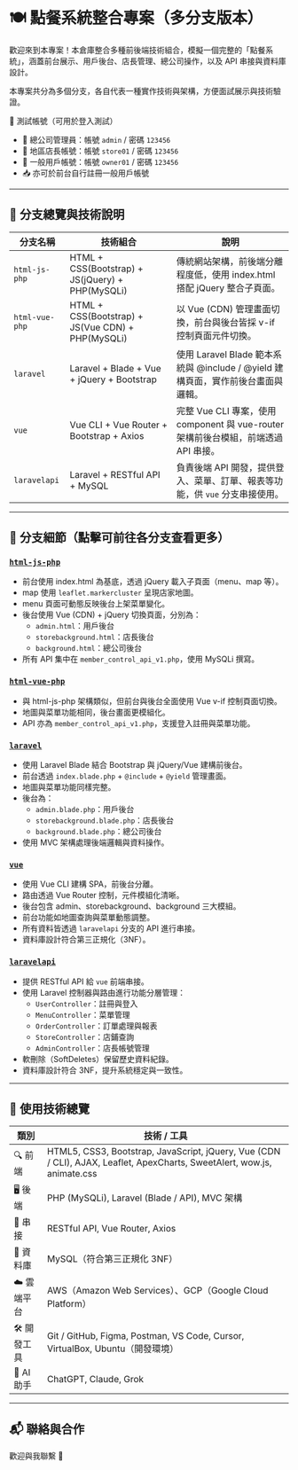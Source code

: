 # 🍽️ 點餐系統整合專案（多分支版本）

歡迎來到本專案！本倉庫整合多種前後端技術組合，模擬一個完整的「點餐系統」，涵蓋前台展示、用戶後台、店長管理、總公司操作，以及 API 串接與資料庫設計。

本專案共分為多個分支，各自代表一種實作技術與架構，方便面試展示與技術驗證。

🔐 測試帳號（可用於登入測試）

- 🏢 總公司管理員：帳號 `admin` / 密碼 `123456`
- 🏬 地區店長帳號：帳號 `store01` / 密碼 `123456`
- 👤 一般用戶帳號：帳號 `owner01` / 密碼 `123456`
- 📥 亦可於前台自行註冊一般用戶帳號



---

## 📂 分支總覽與技術說明

| 分支名稱           | 技術組合                                              | 說明 |
|--------------------|-------------------------------------------------------|------|
| `html-js-php`      | HTML + CSS(Bootstrap) + JS(jQuery) + PHP(MySQLi)     | 傳統網站架構，前後端分離程度低，使用 index.html 搭配 jQuery 整合子頁面。 |
| `html-vue-php`     | HTML + CSS(Bootstrap) + JS(Vue CDN) + PHP(MySQLi)    | 以 Vue (CDN) 管理畫面切換，前台與後台皆採 v-if 控制頁面元件切換。 |
| `laravel`          | Laravel + Blade + Vue + jQuery + Bootstrap           | 使用 Laravel Blade 範本系統與 @include / @yield 建構頁面，實作前後台畫面與邏輯。 |
| `vue`              | Vue CLI + Vue Router + Bootstrap + Axios             | 完整 Vue CLI 專案，使用 component 與 vue-router 架構前後台模組，前端透過 API 串接。 |
| `laravelapi`       | Laravel + RESTful API + MySQL                        | 負責後端 API 開發，提供登入、菜單、訂單、報表等功能，供 `vue` 分支串接使用。 |

---

## 🧠 分支細節（點擊可前往各分支查看更多）

### [`html-js-php`](https://github.com/amu981015/beverage/tree/html-js-php)
- 前台使用 index.html 為基底，透過 jQuery 載入子頁面（menu、map 等）。
- map 使用 `leaflet.markercluster` 呈現店家地圖。
- menu 頁面可動態反映後台上架菜單變化。
- 後台使用 Vue (CDN) + jQuery 切換頁面，分別為：
  - `admin.html`：用戶後台
  - `storebackground.html`：店長後台
  - `background.html`：總公司後台
- 所有 API 集中在 `member_control_api_v1.php`，使用 MySQLi 撰寫。

### [`html-vue-php`](https://github.com/amu981015/beverage/tree/html-vue-php)
- 與 html-js-php 架構類似，但前台與後台全面使用 Vue v-if 控制頁面切換。
- 地圖與菜單功能相同，後台畫面更模組化。
- API 亦為 `member_control_api_v1.php`，支援登入註冊與菜單功能。

### [`laravel`](https://github.com/amu981015/beverage/tree/laravel)
- 使用 Laravel Blade 結合 Bootstrap 與 jQuery/Vue 建構前後台。
- 前台透過 `index.blade.php` + `@include` + `@yield` 管理畫面。
- 地圖與菜單功能同樣完整。
- 後台為：
  - `admin.blade.php`：用戶後台
  - `storebackground.blade.php`：店長後台
  - `background.blade.php`：總公司後台
- 使用 MVC 架構處理後端邏輯與資料操作。

### [`vue`](https://github.com/amu981015/beverage/tree/vue)
- 使用 Vue CLI 建構 SPA，前後台分離。
- 路由透過 Vue Router 控制，元件模組化清晰。
- 後台包含 admin、storebackground、background 三大模組。
- 前台功能如地圖查詢與菜單動態調整。
- 所有資料皆透過 `laravelapi` 分支的 API 進行串接。
- 資料庫設計符合第三正規化（3NF）。

### [`laravelapi`](https://github.com/amu981015/beverage/tree/laravelapi)
- 提供 RESTful API 給 `vue` 前端串接。
- 使用 Laravel 控制器與路由進行功能分層管理：
  - `UserController`：註冊與登入
  - `MenuController`：菜單管理
  - `OrderController`：訂單處理與報表
  - `StoreController`：店鋪查詢
  - `AdminController`：店長帳號管理
- 軟刪除（SoftDeletes）保留歷史資料紀錄。
- 資料庫設計符合 3NF，提升系統穩定與一致性。

---

## 🔧 使用技術總覽

| 類別            | 技術 / 工具                                                                                      |
|-----------------|--------------------------------------------------------------------------------------------------|
| 🔍 前端         | HTML5, CSS3, Bootstrap, JavaScript, jQuery, Vue (CDN / CLI), AJAX, Leaflet, ApexCharts, SweetAlert, wow.js, animate.css |
| 🖥️ 後端         | PHP (MySQLi), Laravel (Blade / API), MVC 架構                                                    |
| 📡 串接         | RESTful API, Vue Router, Axios                                                                   |
| 💾 資料庫       | MySQL（符合第三正規化 3NF）                                                                       |
| ☁️ 雲端平台     | AWS（Amazon Web Services）、GCP（Google Cloud Platform）                                          |
| 🛠️ 開發工具     | Git / GitHub, Figma, Postman, VS Code, Cursor, VirtualBox, Ubuntu（開發環境）                                |
| 🤖 AI 助手      | ChatGPT, Claude, Grok                                                                            |


---


## 📬 聯絡與合作

歡迎與我聯繫 🙌  

